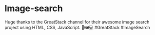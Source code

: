 # Image-search
Huge thanks to the GreatStack channel for their awesome image search project using HTML, CSS, JavaScript. 🙌🖼️💻 #GreatStack #ImageSearch
